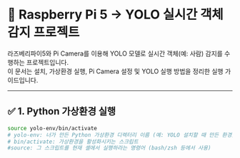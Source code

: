 # 🎯 Raspberry Pi 5 → YOLO 실시간 객체 감지 프로젝트

라즈베리파이5와 Pi Camera를 이용해 YOLO 모델로 실시간 객체(예: 사람) 감지를 수행하는 프로젝트입니다.  
이 문서는 설치, 가상환경 실행, Pi Camera 설정 및 YOLO 실행 방법을 정리한 실행 가이드입니다.

---

## ✅ 1. Python 가상환경 실행

```bash
source yolo-env/bin/activate
# yolo-env: 너가 만든 Python 가상환경 디렉터리 이름 (예: YOLO 설치할 때 만든 환경)
# bin/activate: 가상환경을 활성화시키는 스크립트
#source: 그 스크립트를 현재 셸에서 실행하라는 명령어 (bash/zsh 등에서 사용)

